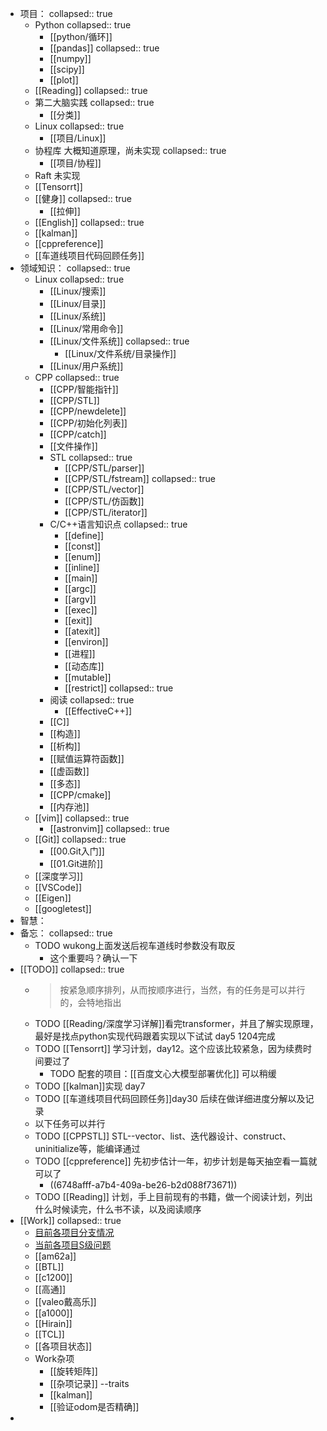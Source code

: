 - 项目：
  collapsed:: true
	- Python
	  collapsed:: true
		- [[python/循环]]
		- [[pandas]]
		  collapsed:: true
		- [[numpy]]
		- [[scipy]]
		- [[plot]]
	- [[Reading]]
	  collapsed:: true
	- 第二大脑实践
	  collapsed:: true
		- [[分类]]
	- Linux
	  collapsed:: true
		- [[项目/Linux]]
	- 协程库 大概知道原理，尚未实现
	  collapsed:: true
		- [[项目/协程]]
	- Raft 未实现
	- [[Tensorrt]]
	- [[健身]]
	  collapsed:: true
		- [[拉伸]]
	- [[English]]
	  collapsed:: true
	- [[kalman]]
	- [[cppreference]]
	- [[车道线项目代码回顾任务]]
- 领域知识：
  collapsed:: true
	- Linux
	  collapsed:: true
		- [[Linux/搜索]]
		- [[Linux/目录]]
		- [[Linux/系统]]
		- [[Linux/常用命令]]
		- [[Linux/文件系统]]
		  collapsed:: true
			- [[Linux/文件系统/目录操作]]
		- [[Linux/用户系统]]
	- CPP
	  collapsed:: true
		- [[CPP/智能指针]]
		- [[CPP/STL]]
		- [[CPP/newdelete]]
		- [[CPP/初始化列表]]
		- [[CPP/catch]]
		- [[文件操作]]
		- STL
		  collapsed:: true
			- [[CPP/STL/parser]]
			- [[CPP/STL/fstream]]
			  collapsed:: true
			- [[CPP/STL/vector]]
			- [[CPP/STL/仿函数]]
			- [[CPP/STL/iterator]]
		- C/C++语言知识点
		  collapsed:: true
			- [[define]]
			- [[const]]
			- [[enum]]
			- [[inline]]
			- [[main]]
			- [[argc]]
			- [[argv]]
			- [[exec]]
			- [[exit]]
			- [[atexit]]
			- [[environ]]
			- [[进程]]
			- [[动态库]]
			- [[mutable]]
			- [[restrict]]
			  collapsed:: true
		- 阅读
		  collapsed:: true
			- [[EffectiveC++]]
		- [[C]]
		- [[构造]]
		- [[析构]]
		- [[赋值运算符函数]]
		- [[虚函数]]
		- [[多态]]
		- [[CPP/cmake]]
		- [[内存池]]
	- [[vim]]
	  collapsed:: true
		- [[astronvim]]
		  collapsed:: true
	- [[Git]]
	  collapsed:: true
		- [[00.Git入门]]
		- [[01.Git进阶]]
	- [[深度学习]]
	- [[VSCode]]
	- [[Eigen]]
	- [[googletest]]
- 智慧：
- 备忘：
  collapsed:: true
	- TODO wukong上面发送后视车道线时参数没有取反
		- 这个重要吗？确认一下
- [[TODO]]
  collapsed:: true
	- > 按紧急顺序排列，从而按顺序进行，当然，有的任务是可以并行的，会特地指出
	- TODO [[Reading/深度学习详解]]看完transformer，并且了解实现原理，最好是找点python实现代码跟着实现以下试试 day5 1204完成
	- TODO [[Tensorrt]] 学习计划，day12。这个应该比较紧急，因为续费时间要过了
		- TODO 配套的项目：[[百度文心大模型部署优化]] 可以稍缓
	- TODO [[kalman]]实现 day7
	- TODO [[车道线项目代码回顾任务]]day30 后续在做详细进度分解以及记录
	- 以下任务可以并行
	- TODO [[CPPSTL]] STL--vector、list、迭代器设计、construct、uninitialize等，能编译通过
	- TODO [[cppreference]] 先初步估计一年，初步计划是每天抽空看一篇就可以了
		- ((6748afff-a7b4-409a-be26-b2d088f73671))
	- TODO [[Reading]] 计划，手上目前现有的书籍，做一个阅读计划，列出什么时候读完，什么书不读，以及阅读顺序
- [[Work]]
  collapsed:: true
	- [目前各项目分支情况](https://yhikd4my59.feishu.cn/base/X8wgbjEDfauGC9sDaADc601vnmc?table=tblTCF9yaZhiN2fO&view=vewXZ397yV)
	- [当前各项目S级问题](https://yhikd4my59.feishu.cn/wiki/VKcKwbEosiCDYDk0l64cVMhHnrd)
	- [[am62a]]
	- [[BTL]]
	- [[c1200]]
	- [[高通]]
	- [[valeo戴高乐]]
	- [[a1000]]
	- [[Hirain]]
	- [[TCL]]
	- [[各项目状态]]
	- Work杂项
		- [[旋转矩阵]]
		- [[杂项记录]] --traits
		- [[kalman]]
		- [[验证odom是否精确]]
-